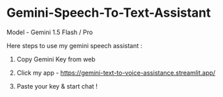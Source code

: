 # Gemini-Speech-To-Text-Assistant
Model - Gemini 1.5 Flash / Pro

Here steps to use my gemini speech assistant :

1. Copy Gemini Key from web

2. Click my app - https://gemini-text-to-voice-assistance.streamlit.app/

3. Paste your key & start chat !
